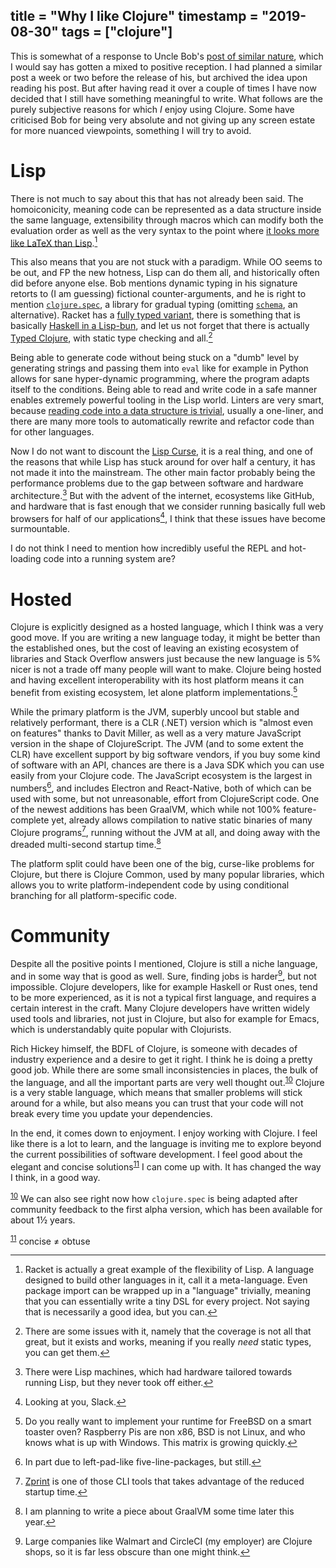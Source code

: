 title = "Why I like Clojure"
timestamp = "2019-08-30"
tags = ["clojure"]
---
This is somewhat of a response to Uncle Bob's [post of similar nature](http://blog.cleancoder.com/uncle-bob/2019/08/22/WhyClojure.html), which I would say has gotten a mixed to positive reception. I had planned a similar post a week or two before the release of his, but archived the idea upon reading his post. But after having read it over a couple of times I have now decided that I still have something meaningful to write. What follows are the purely subjective reasons for which *I* enjoy using Clojure. Some have criticised Bob for being very absolute and not giving up any screen estate for more nuanced viewpoints, something I will try to avoid.


# Lisp

There is not much to say about this that has not already been said. The homoiconicity, meaning code can be represented as a data structure inside the same language, extensibility through macros which can modify both the evaluation order as well as the very syntax to the point where [it looks more like LaTeX than Lisp](https://docs.racket-lang.org/scribble/getting-started.html).[^1]

This also means that you are not stuck with a paradigm. While OO seems to be out, and FP the new hotness, Lisp can do them all, and historically often did before anyone else. Bob mentions dynamic typing in his signature retorts to (I am guessing) fictional counter-arguments, and he is right to mention [`clojure.spec`](https://clojure.org/guides/spec), a library for gradual typing (omitting [`schema`](https://github.com/plumatic/schema), an alternative). Racket has a [fully typed variant](https://docs.racket-lang.org/ts-guide/quick.html), there is something that is basically [Haskell in a Lisp-bun](https://shen-language.github.io), and let us not forget that there is actually [Typed Clojure](https://github.com/clojure/core.typed), with static type checking and all.[^2]

Being able to generate code without being stuck on a "dumb" level by generating strings and passing them into `eval` like for example in Python allows for sane hyper-dynamic programming, where the program adapts itself to the conditions. Being able to read and write code in a safe manner enables extremely powerful tooling in the Lisp world. Linters are very smart, because [reading code into a data structure is trivial](https://github.com/xsc/rewrite-clj), usually a one-liner, and there are many more tools to automatically rewrite and refactor code than for other languages.

Now I do not want to discount the [Lisp Curse](http://winestockwebdesign.com/Essays/Lisp_Curse.html), it is a real thing, and one of the reasons that while Lisp has stuck around for over half a century, it has not made it into the mainstream. The other main factor probably being the performance problems due to the gap between software and hardware architecture.[^3] But with the advent of the internet, ecosystems like GitHub, and hardware that is fast enough that we consider running basically full web browsers for half of our applications[^4], I think that these issues have become surmountable.

I do not think I need to mention how incredibly useful the REPL and hot-loading code into a running system are?


# Hosted

Clojure is explicitly designed as a hosted language, which I think was a very good move. If you are writing a new language today, it might be better than the established ones, but the cost of leaving an existing ecosystem of libraries and Stack Overflow answers just because the new language is 5% nicer is not a trade off many people will want to make. Clojure being hosted and having excellent interoperability with its host platform means it can benefit from existing ecosystem, let alone platform implementations.[^5]

While the primary platform is the JVM, superbly uncool but stable and relatively performant, there is a CLR (.NET) version which is "almost even on features" thanks to Davit Miller, as well as a very mature JavaScript version in the shape of ClojureScript. The JVM (and to some extent the CLR) have excellent support by big software vendors, if you buy some kind of software with an API, chances are there is a Java SDK which you can use easily from your Clojure code. The JavaScript ecosystem is the largest in numbers[^6], and includes Electron and React-Native, both of which can be used with some, but not unreasonable, effort from ClojureScript code. One of the newest additions has been GraalVM, which while not 100% feature-complete yet, already allows compilation to native static binaries of many Clojure programs[^7], running without the JVM at all, and doing away with the dreaded multi-second startup time.[^8]

The platform split could have been one of the big, curse-like problems for Clojure, but there is Clojure Common, used by many popular libraries, which allows you to write platform-independent code by using conditional branching for all platform-specific code.


# Community

Despite all the positive points I mentioned, Clojure is still a niche language, and in some way that is good as well. Sure, finding jobs is harder[^9], but not impossible. Clojure developers, like for example Haskell or Rust ones, tend to be more experienced, as it is not a typical first language, and requires a certain interest in the craft. Many Clojure developers have written widely used tools and libraries, not just in Clojure, but also for example for Emacs, which is understandably quite popular with Clojurists.

Rich Hickey himself, the BDFL of Clojure, is someone with decades of industry experience and a desire to get it right. I think he is doing a pretty good job. While there are some small inconsistencies in places, the bulk of the language, and all the important parts are very well thought out.<sup><a id="fnr.10" class="footref" href="#fn.10" role="doc-backlink">10</a></sup> Clojure is a very stable language, which means that smaller problems will stick around for a while, but also means you can trust that your code will not break every time you update your dependencies.

In the end, it comes down to enjoyment. I enjoy working with Clojure. I feel like there is a lot to learn, and the language is inviting me to explore beyond the current possibilities of software development. I feel good about the elegant and concise solutions<sup><a id="fnr.11" class="footref" href="#fn.11" role="doc-backlink">11</a></sup> I can come up with. It has changed the way I think, in a good way.


[^1]: Racket is actually a great example of the flexibility of Lisp. A language designed to build other languages in it, call it a meta-language. Even package import can be wrapped up in a "language" trivially, meaning that you can essentially write a tiny DSL for every project. Not saying that is necessarily a good idea, but you can.

[^2]: There are some issues with it, namely that the coverage is not all that great, but it exists and works, meaning if you really *need* static types, you can get them.

[^3]: There were Lisp machines, which had hardware tailored towards running Lisp, but they never took off either.

[^4]: Looking at you, Slack.

[^5]: Do you really want to implement your runtime for FreeBSD on a smart toaster oven? Raspberry Pis are non x86, BSD is not Linux, and who knows what is up with Windows. This matrix is growing quickly.

[^6]: In part due to left-pad-like five-line-packages, but still.

[^7]: [Zprint](https://github.com/kkinnear/zprint) is one of those CLI tools that takes advantage of the reduced startup time.

[^8]: I am planning to write a piece about GraalVM some time later this year.

[^9]: Large companies like Walmart and CircleCI (my employer) are Clojure shops, so it is far less obscure than one might think.

<sup><a id="fn.10" class="footnum" href="#fnr.10">10</a></sup> We can also see right now how `clojure.spec` is being adapted after community feedback to the first alpha version, which has been available for about 1½ years.

<sup><a id="fn.11" class="footnum" href="#fnr.11">11</a></sup> concise ≠ obtuse
